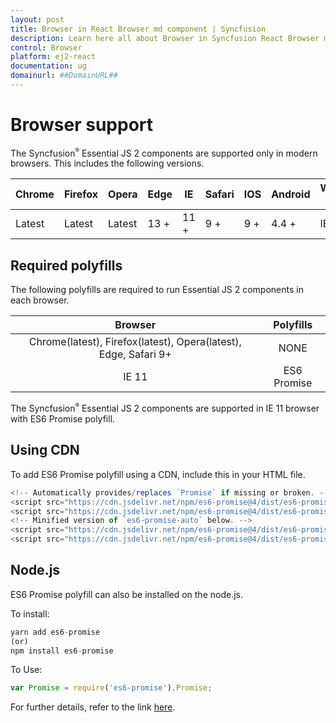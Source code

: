 ```yaml
---
layout: post
title: Browser in React Browser md component | Syncfusion
description: Learn here all about Browser in Syncfusion React Browser md component of Syncfusion Essential JS 2 and more.
control: Browser 
platform: ej2-react
documentation: ug
domainurl: ##DomainURL##
---
```


# Browser support

The Syncfusion<sup style="font-size:70%">&reg;</sup> Essential JS 2 components are supported only in modern browsers. This includes the following versions.

|    Chrome    |    Firefox    |    Opera     |    Edge    |    IE      |    Safari    |    IOS    |    Android    |    Windows   Mobile    |
|--------------|---------------|--------------|------------|------------|--------------|-----------|---------------|------------------------|
|    Latest    |    Latest     |    Latest    |    13 +    |    11 +    |    9 +       |    9 +    |    4.4 +      |    IE 11 +             |

## Required polyfills

The following polyfills are required to run Essential JS 2 components in each browser.

|    Browser                                             |    Polyfills      |
|:--------------------------------------------------------:|:-------------------:|
|    Chrome(latest), Firefox(latest), Opera(latest), Edge, Safari 9+    |    NONE           |
|    IE 11                                               |    ES6 Promise    |

The Syncfusion<sup style="font-size:70%">&reg;</sup> Essential JS 2 components are supported in IE 11 browser with ES6 Promise polyfill.

## Using CDN

To add ES6 Promise polyfill using a CDN, include this in your HTML file.

```ts
<!-- Automatically provides/replaces `Promise` if missing or broken. -->
<script src="https://cdn.jsdelivr.net/npm/es6-promise@4/dist/es6-promise.js"></script>
<script src="https://cdn.jsdelivr.net/npm/es6-promise@4/dist/es6-promise.auto.js"></script>
<!-- Minified version of `es6-promise-auto` below. -->
<script src="https://cdn.jsdelivr.net/npm/es6-promise@4/dist/es6-promise.min.js"></script>
<script src="https://cdn.jsdelivr.net/npm/es6-promise@4/dist/es6-promise.auto.min.js"></script>

```

## Node.js

ES6 Promise polyfill can also be installed on the node.js.

To install:

```ts
yarn add es6-promise
(or)
npm install es6-promise

```

To Use:

```ts
var Promise = require('es6-promise').Promise;

```

For further details, refer to the link [here](https://github.com/stefanpenner/es6-promise).
